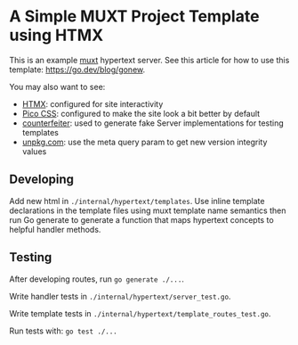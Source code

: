 # A Simple MUXT Project Template using HTMX

This is an example [muxt](http://github.com/crhntr/muxt) hypertext server.
See this article for how to use this template: https://go.dev/blog/gonew.

You may also want to see:
- [HTMX](https://htmx.org): configured for site interactivity
- [Pico CSS](https://picocss.com/docs): configured to make the site look a bit better by default
- [counterfeiter](https://github.com/maxbrunsfeld/counterfeiter): used to generate fake Server implementations for testing templates
- [unpkg.com](https://unpkg.com): use the meta query param to get new version integrity values

## Developing

Add new html in `./internal/hypertext/templates`.
Use inline template declarations in the template files using muxt template name semantics
then run Go generate to generate a function that maps hypertext concepts to helpful handler methods.

## Testing

After developing routes, run `go generate ./...`.

Write handler tests in `./internal/hypertext/server_test.go`.

Write template tests in `./internal/hypertext/template_routes_test.go`.

Run tests with: `go test ./...`